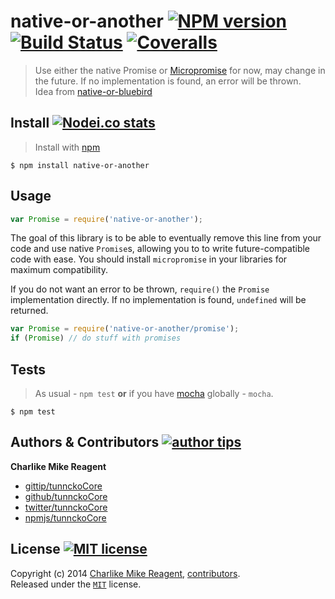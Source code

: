 # native-or-another [![NPM version][npmjs-shields]][npmjs-url] [![Build Status][travis-img]][travis-url] [![Coveralls][coveralls-shields]][coveralls-url]
> Use either the native Promise or [Micropromise](https://github.com/kaerus-component/uP) for now, may change in the future. If no implementation is found, an error will be thrown.  
Idea from [native-or-bluebird](https://github.com/normalize/native-or-bluebird)

## Install [![Nodei.co stats][npmjs-install]][npmjs-url]
> Install with [npm](https://npmjs.org)

```
$ npm install native-or-another
```

## Usage
```js
var Promise = require('native-or-another');
```

The goal of this library is to be able to eventually remove this line
from your code and use native `Promise`s, allowing you to
to write future-compatible code with ease.
You should install `micropromise` in your libraries for maximum compatibility.

If you do not want an error to be thrown,
`require()` the `Promise` implementation directly.
If no implementation is found, `undefined` will be returned.

```js
var Promise = require('native-or-another/promise');
if (Promise) // do stuff with promises
```

## Tests
> As usual - `npm test` **or** if you have [mocha][mocha-url] globally - `mocha`.

```
$ npm test
```


## Authors & Contributors [![author tips][author-gittip-img]][author-gittip]

**Charlike Mike Reagent**
+ [gittip/tunnckoCore][author-gittip]
+ [github/tunnckoCore][author-github]
+ [twitter/tunnckoCore][author-twitter]
+ [npmjs/tunnckoCore][author-npmjs]


## License [![MIT license][license-img]][license-url]
Copyright (c) 2014 [Charlike Mike Reagent][author-website], [contributors](https://github.com/tunnckoCore/native-or-another/graphs/contributors).  
Released under the [`MIT`][license-url] license.



[npmjs-url]: http://npm.im/native-or-another
[npmjs-shields]: http://img.shields.io/npm/v/native-or-another.svg
[npmjs-install]: https://nodei.co/npm/native-or-another.svg?mini=true

[coveralls-url]: https://coveralls.io/r/tunnckoCore/native-or-another?branch=master
[coveralls-shields]: https://img.shields.io/coveralls/tunnckoCore/native-or-another.svg

[license-url]: https://github.com/tunnckoCore/native-or-another/blob/master/license.md
[license-img]: http://img.shields.io/badge/license-MIT-blue.svg

[travis-url]: https://travis-ci.org/tunnckoCore/native-or-another
[travis-img]: https://travis-ci.org/tunnckoCore/native-or-another.svg?branch=master

[depstat-url]: https://david-dm.org/tunnckoCore/native-or-another
[depstat-img]: https://david-dm.org/tunnckoCore/native-or-another.svg

[author-gittip-img]: http://img.shields.io/gittip/tunnckoCore.svg
[author-gittip]: https://www.gittip.com/tunnckoCore
[author-github]: https://github.com/tunnckoCore
[author-twitter]: https://twitter.com/tunnckoCore

[author-website]: http://www.whistle-bg.tk
[author-npmjs]: https://npmjs.org/~tunnckocore

[cobody-url]: https://github.com/tj/co-body
[mocha-url]: https://github.com/tj/mocha
[rawbody-url]: https://github.com/stream-utils/raw-body
[multer-url]: https://github.com/expressjs/multer
[express-url]: https://github.com/strongloop/express
[formidable-url]: https://github.com/felixge/node-formidable
[co-url]: https://github.com/tj/co
[extend-url]: https://github.com/justmoon/node-extend
[csp-report]: https://mathiasbynens.be/notes/csp-reports

